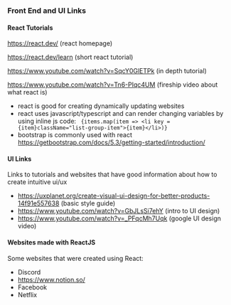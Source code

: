 ### Front End and UI Links
#### React Tutorials
https://react.dev/ (react homepage)

https://react.dev/learn (short react tutorial)

https://www.youtube.com/watch?v=SqcY0GlETPk (in depth tutorial)

https://www.youtube.com/watch?v=Tn6-PIqc4UM (fireship video about what react is)


- react is good for creating dynamically updating websites
- react uses javascript/typescript and can render changing variables by using inline js code: ` {items.map(item => <li key = {item}className="list-group-item">{item}</li>)}`
- bootstrap is commonly used with react https://getbootstrap.com/docs/5.3/getting-started/introduction/



#### UI Links
Links to tutorials and websites that have good information about how to create intuitive ui/ux

- https://uxplanet.org/create-visual-ui-design-for-better-products-14f91e557638 (basic style guide)
- https://www.youtube.com/watch?v=GbJLsSi7ehY (intro to UI design)
- https://www.youtube.com/watch?v=_PFqcMh7Uqk (google UI design video)


#### Websites made with ReactJS
Some websites that were created using React:
- Discord
- https://www.notion.so/
- Facebook
- Netflix
